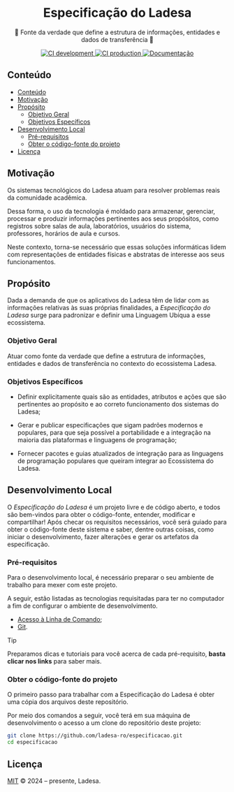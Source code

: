 <h1 align="center">Especificação do Ladesa</h1>

<p align="center">💝 Fonte da verdade que define a estrutura de informações, entidades e dados de transferência 💝</p>

<div align="center">
  <a href="https://github.com/ladesa-ro/especificacao/actions/workflows/ci.yml?query=branch%3Adevelopment">
    <img alt="CI development" src="https://img.shields.io/github/actions/workflow/status/ladesa-ro/especificacao/ci.yml?style=for-the-badge&logo=githubactions&logoColor=white&label=development&branch=development&labelColor=18181B" />
  </a>
  <a href="https://github.com/ladesa-ro/especificacao/actions/workflows/ci.yml?query=branch%3Aproduction">
    <img alt="CI production" src="https://img.shields.io/github/actions/workflow/status/ladesa-ro/especificacao/ci.yml?style=for-the-badge&logo=githubactions&logoColor=white&label=production&branch=production&labelColor=18181B" />
  </a>
  <a href="#">
    <img alt="Documentação" src="https://img.shields.io/badge/DOCS.LADESA-118d3b?style=for-the-badge&logo=readme&logoColor=white&label=Documenta%C3%A7%C3%A3o&labelColor=18181b" />
  </a>
</div>

## Conteúdo

<!-- TOC start (generated with https://github.com/derlin/bitdowntoc) -->

- [Conteúdo](#conteúdo)
- [Motivação](#motivação)
- [Propósito](#propósito)
  - [Objetivo Geral](#objetivo-geral)
  - [Objetivos Específicos](#objetivos-específicos)
- [Desenvolvimento Local](#desenvolvimento-local)
  - [Pré-requisitos](#pré-requisitos)
  - [Obter o código-fonte do projeto](#obter-o-código-fonte-do-projeto)
- [Licença](#licença)

<!-- TOC end -->

## Motivação

Os sistemas tecnológicos do Ladesa atuam para resolver problemas reais da comunidade acadêmica.

Dessa forma, o uso da tecnologia é moldado para armazenar, gerenciar, processar e produzir informações pertinentes aos seus propósitos, como registros sobre salas de aula, laboratórios, usuários do sistema, professores, horários de aula e cursos.

Neste contexto, torna-se necessário que essas soluções informáticas lidem com representações de entidades físicas e abstratas de interesse aos seus funcionamentos.

## Propósito

Dada a demanda de que os aplicativos do Ladesa têm de lidar com as informações relativas às suas próprias finalidades, a _Especificação do Ladesa_ surge para padronizar e definir uma Linguagem Ubíqua a esse ecossistema.

### Objetivo Geral

Atuar como fonte da verdade que define a estrutura de informações, entidades e dados de transferência no contexto do ecossistema Ladesa.

### Objetivos Específicos

- Definir explicitamente quais são as entidades, atributos e ações que são pertinentes ao propósito e ao correto funcionamento dos sistemas do Ladesa;

- Gerar e publicar especificações que sigam padrões modernos e populares, para que seja possível a portabilidade e a integração na maioria das plataformas e linguagens de programação;

- Fornecer pacotes e guias atualizados de integração para as linguagens de programação populares que queiram integrar ao Ecossistema do Ladesa.

## Desenvolvimento Local

O _Especificação do Ladesa_ é um projeto livre e de código aberto, e todos são bem-vindos para obter o código-fonte, entender, modificar e compartilhar! Após checar os requisitos necessários, você será guiado para obter o código-fonte deste sistema e saber, dentre outras coisas, como iniciar o desenvolvimento, fazer alterações e gerar os artefatos da especificação.

### Pré-requisitos

Para o desenvolvimento local, é necessário preparar o seu ambiente de trabalho para mexer com este projeto.

A seguir, estão listadas as tecnologias requisitadas para ter no computador a fim de configurar o ambiente de desenvolvimento.

- [Acesso à Linha de Comando](https://docs.ladesa.com.br/developers/tutorials/os/command-line/);
- [Git](https://docs.ladesa.com.br/developers/tutorials/source-code/git/).

> [!TIP]
> Preparamos dicas e tutoriais para você acerca de cada pré-requisito,
> **basta clicar nos links** para saber mais.

### Obter o código-fonte do projeto

O primeiro passo para trabalhar com a Especificação do Ladesa é obter uma cópia dos arquivos deste repositório.

Por meio dos comandos a seguir, você terá em sua máquina de desenvolvimento o acesso a um clone do repositório deste projeto:

```sh
git clone https://github.com/ladesa-ro/especificacao.git
cd especificacao
```

## Licença

[MIT](./LICENSE) © 2024 – presente, Ladesa.
